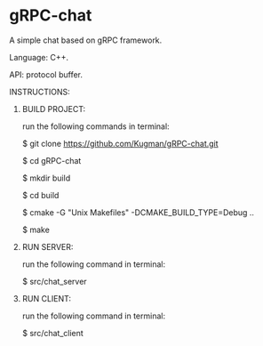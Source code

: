 # gRPC-chat


A simple chat based on gRPC framework.


Language: C++.


API: protocol buffer.


INSTRUCTIONS:


1. BUILD PROJECT:

   run the following commands in terminal:
   
     $ git clone https://github.com/Kugman/gRPC-chat.git
     
     $ cd gRPC-chat
     
     $ mkdir build
     
     $ cd build
     
     $ cmake -G "Unix Makefiles" -DCMAKE_BUILD_TYPE=Debug ..
     
     $ make
     
     
2. RUN SERVER:

   run the following command in terminal:
   
     $ src/chat_server
     
     
3. RUN CLIENT:

   run the following command in terminal:
   
     $ src/chat_client
